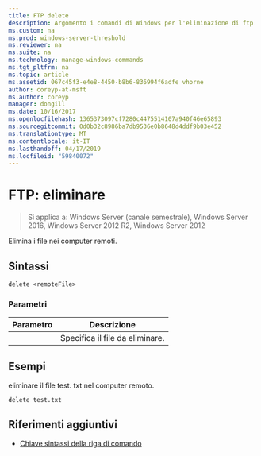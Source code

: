 ```yaml
---
title: FTP delete
description: Argomento i comandi di Windows per l'eliminazione di ftp
ms.custom: na
ms.prod: windows-server-threshold
ms.reviewer: na
ms.suite: na
ms.technology: manage-windows-commands
ms.tgt_pltfrm: na
ms.topic: article
ms.assetid: 067c45f3-e4e8-4450-b8b6-836994f6adfe vhorne
author: coreyp-at-msft
ms.author: coreyp
manager: dongill
ms.date: 10/16/2017
ms.openlocfilehash: 1365373097cf7280c4475514107a940f46e65893
ms.sourcegitcommit: 0d0b32c8986ba7db9536e0b8648d4ddf9b03e452
ms.translationtype: MT
ms.contentlocale: it-IT
ms.lasthandoff: 04/17/2019
ms.locfileid: "59840072"
---
```

# <a name="ftp-delete"></a>FTP: eliminare

>Si applica a: Windows Server (canale semestrale), Windows Server 2016, Windows Server 2012 R2, Windows Server 2012

Elimina i file nei computer remoti.   
## <a name="syntax"></a>Sintassi  
```  
delete <remoteFile>  
```  
### <a name="parameters"></a>Parametri  
|Parametro|Descrizione|  
|-------|--------|  
|<remoteFile>|Specifica il file da eliminare.|  
## <a name="BKMK_Examples"></a>Esempi  
eliminare il file test. txt nel computer remoto.  
```  
delete test.txt  
```  
## <a name="additional-references"></a>Riferimenti aggiuntivi  
-   [Chiave sintassi della riga di comando](command-line-syntax-key.md)  
